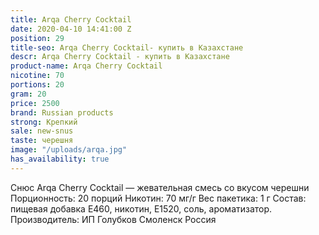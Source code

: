 ```yaml
---
title: Arqa Cherry Cocktail
date: 2020-04-10 14:41:00 Z
position: 29
title-seo: Arqa Cherry Cocktail- купить в Казахстане
descr: Arqa Cherry Cocktail - купить в Казахстане
product-name: Arqa Cherry Cocktail
nicotine: 70
portions: 20
gram: 20
price: 2500
brand: Russian products
strong: Крепкий
sale: new-snus
taste: черешня
image: "/uploads/arqa.jpg"
has_availability: true
---
```


Снюс Arqa Cherry Cocktail — жевательная смесь со вкусом черешни Порционность: 20 порций Никотин: 70 мг/г Вес пакетика: 1 г Состав: пищевая добавка E460, никотин, E1520, соль, ароматизатор. Производитель: ИП Голубков Смоленск Россия